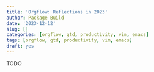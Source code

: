 ```yaml
---
title: 'Orgflow: Reflections in 2023'
author: Package Build
date: '2023-12-12'
slug: []
categories: [orgflow, gtd, productivity, vim, emacs]
tags: [orgflow, gtd, productivity, vim, emacs]
draft: yes
---
```



TODO